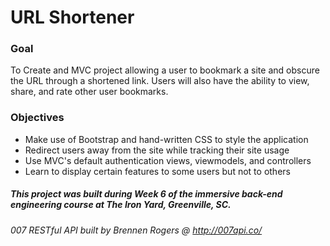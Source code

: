 # URL Shortener

### Goal

To Create and MVC project allowing a user to bookmark a site and obscure the URL through a shortened link. Users will also have the ability to view, share, and rate other user bookmarks.

### Objectives

* Make use of Bootstrap and hand-written CSS to style the application
* Redirect users away from the site while tracking their site usage
* Use MVC's default authentication views, viewmodels, and controllers
* Learn to display certain features to some users but not to others







##### This project was built during Week 6 of the immersive back-end engineering course at The Iron Yard, Greenville, SC.

*007 RESTful API built by Brennen Rogers @ http://007api.co/*
